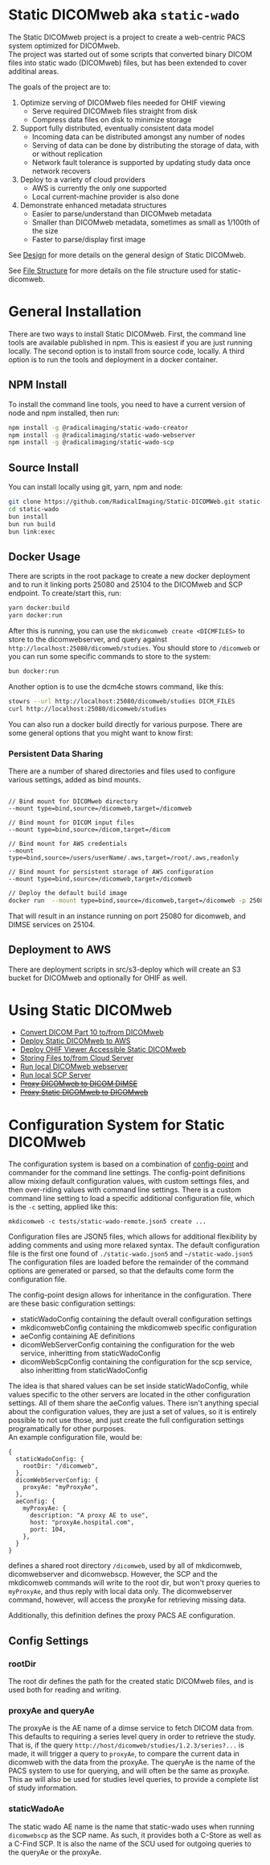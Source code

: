 # Static DICOMweb aka `static-wado`

The Static DICOMweb project is a project to create a web-centric PACS system optimized for DICOMweb.  
The project was started out of some scripts that converted binary DICOM files into static wado (DICOMweb) files, but has been extended to cover additinal areas.

The goals of the project are to:

1. Optimize serving of DICOMweb files needed for OHIF viewing
   - Serve required DICOMweb files straight from disk
   - Compress data files on disk to minimize storage
2. Support fully distributed, eventually consistent data model
   - Incoming data can be distributed amongst any number of nodes
   - Serving of data can be done by distributing the storage of data, with or without replication
   - Network fault tolerance is supported by updating study data once network recovers
3. Deploy to a variety of cloud providers
   - AWS is currently the only one supported
   - Local current-machine provider is also done
4. Demonstrate enhanced metadata structures
   - Easier to parse/understand than DICOMweb metadata
   - Smaller than DICOMweb metadata, sometimes as small as 1/100th of the size
   - Faster to parse/display first image

See [Design](./packages/static-wado-creator/docs/design.md) for more details on the general design of Static DICOMweb.

See [File Structure](./file-structure.md) for more details on the file structure used for static-dicomweb.

# General Installation

There are two ways to install Static DICOMweb. First, the command line tools are available published in npm. This is easiest if you are just running locally. The second option is to install from source code, locally.
A third option is to run the tools and deployment in a docker container.

## NPM Install

To install the command line tools, you need to have a current version of node and npm installed, then run:

```bash
npm install -g @radicalimaging/static-wado-creator
npm install -g @radicalimaging/static-wado-webserver
npm install -g @radicalimaging/static-wado-scp
```

## Source Install

You can install locally using git, yarn, npm and node:

```bash
git clone https://github.com/RadicalImaging/Static-DICOMWeb.git static-wado
cd static-wado
bun install
bun run build
bun link:exec
```

## Docker Usage

There are scripts in the root package to create a new docker deployment and to run it linking ports 25080 and 25104 to the DICOMweb and SCP endpoint. To create/start this, run:

```bash
yarn docker:build
yarn docker:run
```

After this is running, you can use the `mkdicomweb create <DICMFILES>` to store to the dicomwebserver, and query
against `http://localhost:25080/dicomweb/studies`. You should store to `/dicomweb` or you can run some specific commands to store to the system:

```bash
bun docker:run
```

Another option is to use the dcm4che stowrs command, like this:

```bash
stowrs --url http://localhost:25080/dicomweb/studies DICM_FILES
curl http://localhost:25080/dicomweb/studies
```

You can also run a docker build directly for various purpose. There are some general options that you might
want to know first:

### Persistent Data Sharing

There are a number of shared directories and files used to configure various settings, added as bind mounts.

```

// Bind mount for DICOMweb directory
--mount type=bind,source=/dicomweb,target=/dicomweb

// Bind mount for DICOM input files
--mount type=bind,source=/dicom,target=/dicom

// Bind mount for AWS credentials
--mount type=bind,source=/users/userName/.aws,target=/root/.aws,readonly

// Bind mount for persistent storage of AWS configuration
--mount type=bind,source=/dicomweb,target=/dicomweb

```

```bash
// Deploy the default build image
docker run  --mount type=bind,source=/dicomweb,target=/dicomweb -p 25080:5000 -p 25104:11112 -d braveheartsoftware/static-dicomweb:0.6
```

That will result in an instance running on port 25080 for dicomweb, and DIMSE services on 25104.

## Deployment to AWS

There are deployment scripts in src/s3-deploy which will create an S3 bucket for DICOMweb and optionally for OHIF as well.

# Using Static DICOMweb

- [Convert DICOM Part 10 to/from DICOMweb](./packages/static-wado-creator/README.md)
- [Deploy Static DICOMweb to AWS](./packages/s3-deploy/README.md)
- [Deploy OHIF Viewer Accessible Static DICOMweb](./packages/s3-deploy/README.md#deploy-ohif)
- [Storing Files to/from Cloud Server](./packages/static-wado-deploy/README.md)
- [Run local DICOMweb webserver](./packages/static-wado-webserver/README.md)
- [Run local SCP Server](./packages/static-wado-scp/README.md)
- ~~[Proxy DICOMweb to DICOM DIMSE](./packages/static-wado-webserver/dimse-proxy.md)~~
- ~~[Proxy Static DICOMweb to DICOMweb](./packages/static-wado-webserver/dicomweb-proxy.md)~~

# Configuration System for Static DICOMweb

The configuration system is based on a combination of [config-point](http://github.com/OHIF/config-point) and commander for the command line settings. The config-point definitions allow mixing default configuration values, with custom settings files, and then over-riding values with command line settings. There is a custom command line setting to load a specific additional configuration file, which is the `-c` setting, applied like this:

```
mkdicomweb -c tests/static-wado-remote.json5 create ...
```

Configuration files are JSON5 files, which allows for additional flexibility by adding comments and using more relaxed syntax.
The default configuration file is the first one found of `./static-wado.json5` and `~/static-wado.json5`
The configuration files are loaded before the remainder of the command options are generated or parsed, so that the defaults come form the configuration file.

The config-point design allows for inheritance in the configuration. There are these basic configuration settings:

- staticWadoConfig containing the default overall configuration settings
- mkdicomwebConfig containing the mkdicomweb specific configuration
- aeConfig containing AE definitions
- dicomWebServerConfig containing the configuration for the web service, inheritting from staticWadoConfig
- dicomWebScpConfig containing the configuration for the scp service, also inheritting from staticWadoConfig

The idea is that shared values can be set inside staticWadoConfig, while values specific to the other servers are located in the other configuration settings. All of them share the aeConfig values. There isn't anything special about the configuration values, they are just a set of values, so it is entirely possible to not use those, and just create the full configuration settings programatically for other purposes.  
An example configuration file, would be:

```
{
  staticWadoConfig: {
    rootDir: "/dicomweb",
  },
  dicomWebServerConfig: {
    proxyAe: "myProxyAe",
  },
  aeConfig: {
    myProxyAe: {
      description: "A proxy AE to use",
      host: "proxyAe.hospital.com",
      port: 104,
    },
  }
}
```

defines a shared root directory `/dicomweb`, used by all of mkdicomweb, dicomwebserver and dicomwebscp. However, the SCP and the mkdicomweb commands will write to the root dir, but won't proxy queries to `myProxyAe`, and thus reply with local data only. The dicomwebserver command, however, will access the proxyAe for retrieving missing data.

Additionally, this definition defines the proxy PACS AE configuration.

## Config Settings

### rootDir

The root dir defines the path for the created static DICOMweb files, and is used both for reading and writing.

### proxyAe and queryAe

The proxyAe is the AE name of a dimse service to fetch DICOM data from. This defaults to requiring a series level query in order to retrieve the study. That is, if the query `http://host/dicomweb/studies/1.2.3/series?...` is made, it will trigger a query to
`proxyAe`, to compare the current data in dicomweb with the data from the proxyAe. The queryAe is the name of the PACS system to use for querying, and will often be the same as proxyAe. This ae will also be used for studies level queries, to provide a complete list of study information.

### staticWadoAe

The static wado AE name is the name that static-wado uses when running `dicomwebscp` as the SCP name. As such, it provides both a C-Store as well as a C-Find SCP. It is also the name of the SCU used for outgoing queries to the queryAe or the proxyAe.
